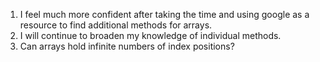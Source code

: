 1. I feel much more confident after taking the time and using google as a resource to find additional methods for arrays.
1. I will continue to broaden my knowledge of individual methods.
1. Can arrays hold infinite numbers of index positions?